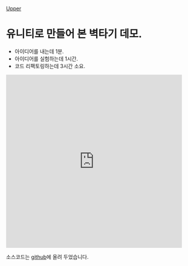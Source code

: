 [Upper](index.md)

# 유니티로 만들어 본 벽타기 데모.

- 아이디어를 내는데 1분.
- 아이디어를 실험하는데 1시간.
- 코드 리팩토링하는데 3시간 소요.

<iframe allowfullscreen="" frameborder="0" height="472" src="http://www.youtube.com/embed/Mm7soEeDI-Q" width="480"></iframe>

소스코드는 [github](https://github.com/booiljoung/unitywallclimb)에 올려 두었습니다.


